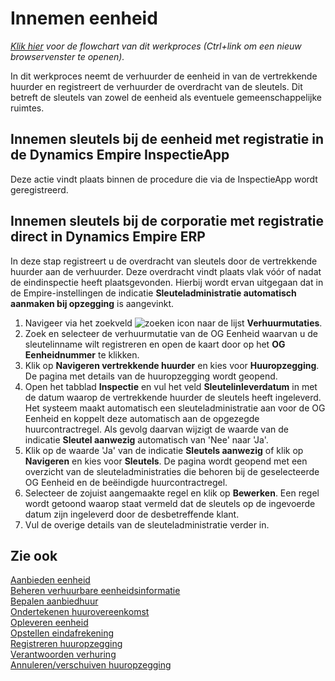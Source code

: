 # Innemen eenheid

*[Klik hier](https://cegeka-dsabestpracticeprocessen.mavimcloud.com//Portal/code?id=2d4&view=Chart&maximize=true) voor de flowchart van dit werkproces (Ctrl+link om een nieuw browservenster te openen).*

In dit werkproces neemt de verhuurder de eenheid in van de vertrekkende huurder en registreert de verhuurder de overdracht van de sleutels. Dit betreft de sleutels van zowel de eenheid als eventuele gemeenschappelijke ruimtes.

## Innemen sleutels bij de eenheid met registratie in de Dynamics Empire InspectieApp 
Deze actie vindt plaats binnen de procedure die via de InspectieApp wordt geregistreerd.

## Innemen sleutels bij de corporatie met registratie direct in Dynamics Empire ERP 
In deze stap registreert u de overdracht van sleutels door de vertrekkende huurder aan de verhuurder. Deze overdracht vindt plaats vlak vóór of nadat de eindinspectie heeft plaatsgevonden. Hierbij wordt ervan uitgegaan dat in de Empire-instellingen de indicatie **Sleuteladministratie automatisch aanmaken bij opzegging** is aangevinkt. 
 
1. Navigeer via het zoekveld ![zoeken icon](/assets/images/zoeken.png "zoeken icon") naar de lijst **Verhuurmutaties**. 
2. Zoek en selecteer de verhuurmutatie van de OG Eenheid waarvan u de sleutelinname wilt registreren en open de kaart door op het **OG Eenheidnummer** te klikken.
3. Klik op **Navigeren vertrekkende huurder** en kies voor **Huuropzegging**. De pagina met details van de huuropzegging wordt geopend. 
4. Open het tabblad **Inspectie** en vul het veld **Sleutelinleverdatum** in met de datum waarop de vertrekkende huurder de sleutels heeft ingeleverd. Het systeem maakt automatisch een sleuteladministratie aan voor de OG Eenheid en koppelt deze automatisch aan de opgezegde huurcontractregel. Als gevolg daarvan wijzigt de waarde van de indicatie **Sleutel aanwezig** automatisch van 'Nee' naar 'Ja'. 
5. Klik op de waarde 'Ja' van de indicatie **Sleutels aanwezig** of klik op **Navigeren** en kies voor **Sleutels**. De pagina wordt geopend met een overzicht van de sleuteladministraties die behoren bij de geselecteerde OG Eenheid en de beëindigde huurcontractregel. 
6. Selecteer de zojuist aangemaakte regel en klik op **Bewerken**. Een regel wordt getoond waarop staat vermeld dat de sleutels op de ingevoerde datum zijn ingeleverd door de desbetreffende klant. 
7. Vul de overige details van de sleuteladministratie verder in. 

## Zie ook

[Aanbieden eenheid](../aanbieden-eenheid/)  
[Beheren verhuurbare eenheidsinformatie](../beheren-verhuurbare-eenheidsinformatie/)  
[Bepalen aanbiedhuur](../bepalen-aanbiedhuur/)  
[Ondertekenen huurovereenkomst](../ondertekenen-huurovereenkomst/)  
[Opleveren eenheid](../opleveren-eenheid/)  
[Opstellen eindafrekening](../opstellen-eindafrekening/)  
[Registreren huuropzegging](../registreren-huuropzegging/)  
[Verantwoorden verhuring](../verantwoorden-verhuring/)  
[Annuleren/verschuiven huuropzegging](../annuleren-verschuiven-huuropzegging/)
